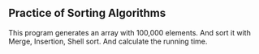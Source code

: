 **Practice of Sorting Algorithms**
---
This program generates an array with 100,000 elements. And sort it with Merge, Insertion, Shell sort. And calculate the running time.
